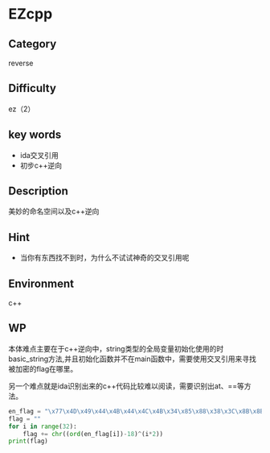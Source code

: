 # EZcpp

## Category

reverse

## Difficulty

ez（2）

## key words

- ida交叉引用
- 初步c++逆向

## Description

美妙的命名空间以及c++逆向

## Hint

- 当你有东西找不到时，为什么不试试神奇的交叉引用呢

## Environment

c++

## WP

本体难点主要在于c++逆向中，string类型的全局变量初始化使用的时basic_string方法,并且初始化函数并不在main函数中，需要使用交叉引用来寻找被加密的flag在哪里。

另一个难点就是ida识别出来的c++代码比较难以阅读，需要识别出at、==等方法。

```python
en_flag = "\x77\x4D\x49\x44\x4B\x44\x4C\x4B\x34\x85\x88\x38\x3C\x8B\x8B\x3D\x27\x22\x29\x59\x5C\x2B\x26\x2F\x17\x19\x67\x66\x1B\x1F\x17\x6F"
flag = ""
for i in range(32):
    flag += chr((ord(en_flag[i])-18)^(i*2))
print(flag)
```

